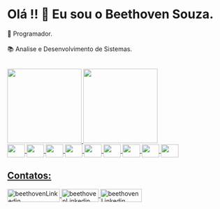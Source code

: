 <h1>Olá !! 👋 Eu sou o Beethoven Souza.</h1>

🚀 Programador.<br><br>
📚 Analise e Desenvolvimento de Sistemas. <br><br>

<div>
  <a href="https://github.com/beethoven-souza">
  <img height="170em" src="https://github-readme-stats.vercel.app/api?username=beethoven-souza&show_icons=true&theme=dracula"/>
  <img height="170em" src="https://github-readme-stats.vercel.app/api/top-langs/?username=beethoven-souza&layout=compact&langs_count=15&theme=dracula"/>
</div>
  
  <img align="center" height="30" width="40" src="https://cdn.jsdelivr.net/gh/devicons/devicon/icons/csharp/csharp-original.svg" />
  <img align="center" height="30" width="40" src="https://cdn.jsdelivr.net/gh/devicons/devicon/icons/dot-net/dot-net-plain-wordmark.svg" />
  <img align="center" height="30" width="40"  src="https://img.icons8.com/color/48/000000/microsoft-sql-server.png"/>
  <img align="center" height="30" width="40" src="https://cdn.jsdelivr.net/gh/devicons/devicon/icons/javascript/javascript-original.svg" />
  <img align="center" height="30" width="40" src="https://cdn.jsdelivr.net/gh/devicons/devicon/icons/jquery/jquery-plain-wordmark.svg" />
  <img align="center" height="30" width="40" src="https://cdn.jsdelivr.net/gh/devicons/devicon/icons/angularjs/angularjs-original.svg" />
  <img align="center" height="30" width="40" src="https://cdn.jsdelivr.net/gh/devicons/devicon/icons/html5/html5-original.svg" />
  <img align="center" height="30" width="40" src="https://cdn.jsdelivr.net/gh/devicons/devicon/icons/css3/css3-original.svg" />
  <img align="center" height="30" width="40" src="https://cdn.jsdelivr.net/gh/devicons/devicon/icons/bootstrap/bootstrap-plain-wordmark.svg" />

<h2>Contatos: </h2>
<a href="https://www.linkedin.com/in/beethoven-souza-455839206/" target="_blank">
  <img align="center" alt="beethovenLinkedin" height="30" width="120" src="https://img.shields.io/badge/LinkedIn-0077B5?style=for-the-badge&logo=linkedin&logoColor=white">
</a>
<a href="mailto:bthoven2009hotmail@gmail.com" target="_blank">
  <img align="center" alt="beethovenLinkedin" height="30" width="85" src="https://img.shields.io/badge/Gmail-D14836?style=for-the-badge&logo=gmail&logoColor=white">
</a>

<a href="mailto:bthoven2009@hotmail.com" target="_blank">
  <img align="center" alt="beethovenLinkedin" height="30" width="95" src="https://cdn.icon-icons.com/icons2/2530/PNG/512/outlook_button_icon_151845.png">
</a>









